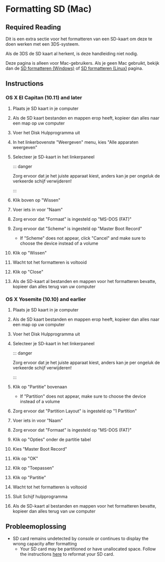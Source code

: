 # Formatting SD (Mac)

## Required Reading

Dit is een extra sectie voor het formatteren van een SD-kaart om deze te doen werken met een 3DS-systeem.

Als de 3DS de SD kaart al herkent, is deze handleiding niet nodig.

Deze pagina is alleen voor Mac-gebruikers. Als je geen Mac gebruikt, bekijk dan de [SD formatteren (Windows)](formatting-sd-\(windows\)) of [SD formatteren (Linux)](formatting-sd-\(linux\)) pagina.

## Instructions

### OS X El Capitan (10.11) and later

1. Plaats je SD kaart in je computer

2. Als de SD kaart bestanden en mappen erop heeft, kopieer dan alles naar een map op uw computer

3. Voer het Disk Hulpprogramma uit

4. In het linkerbovenste "Weergeven" menu, kies "Alle apparaten weergeven"

5. Selecteer je SD-kaart in het linkerpaneel

   ::: danger

   Zorg ervoor dat je het juiste apparaat kiest, anders kan je per ongeluk de verkeerde schijf verwijderen!

   :::

6. Klik boven op "Wissen"

7. Voer iets in voor "Naam"

8. Zorg ervoor dat "Formaat" is ingesteld op "MS-DOS (FAT)"

9. Zorg ervoor dat "Scheme" is ingesteld op "Master Boot Record"
   - If "Scheme" does not appear, click "Cancel" and make sure to choose the device instead of a volume

10. Klik op "Wissen"

11. Wacht tot het formatteren is voltooid

12. Klik op "Close"

13. Als de SD-kaart al bestanden en mappen voor het formatteren bevatte, kopieer dan alles terug van uw computer

### OS X Yosemite (10.10) and earlier

1. Plaats je SD kaart in je computer

2. Als de SD kaart bestanden en mappen erop heeft, kopieer dan alles naar een map op uw computer

3. Voer het Disk Hulpprogramma uit

4. Selecteer je SD-kaart in het linkerpaneel

   ::: danger

   Zorg ervoor dat je het juiste apparaat kiest, anders kan je per ongeluk de verkeerde schijf verwijderen!

   :::

5. Klik op "Partitie" bovenaan
   - If "Partition" does not appear, make sure to choose the device instead of a volume

6. Zorg ervoor dat "Partition Layout" is ingesteld op "1 Partition"

7. Voer iets in voor "Naam"

8. Zorg ervoor dat "Formaat" is ingesteld op "MS-DOS (FAT)"

9. Klik op "Opties" onder de partitie tabel

10. Kies "Master Boot Record"

11. Klik op "OK"

12. Klik op "Toepassen"

13. Klik op "Partitie"

14. Wacht tot het formatteren is voltooid

15. Sluit Schijf hulpprogramma

16. Als de SD-kaart al bestanden en mappen voor het formatteren bevatte, kopieer dan alles terug van uw computer

## Probleemoplossing

- SD card remains undetected by console or continues to display the wrong capacity after formatting
  - Your SD card may be partitioned or have unallocated space. Follow the instructions [here](https://wiki.hacks.guide/wiki/SD_Clean/Mac) to reformat your SD card.

